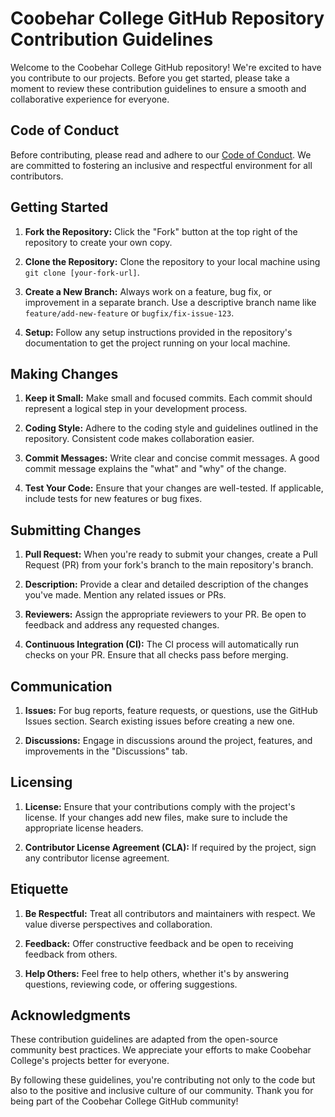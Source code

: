 # Coobehar College GitHub Repository Contribution Guidelines

Welcome to the Coobehar College GitHub repository! We're excited to have you contribute to our projects. Before you get started, please take a moment to review these contribution guidelines to ensure a smooth and collaborative experience for everyone.

## Code of Conduct

Before contributing, please read and adhere to our [Code of Conduct](CODE_OF_CONDUCT.md). We are committed to fostering an inclusive and respectful environment for all contributors.

## Getting Started

1. **Fork the Repository:** Click the "Fork" button at the top right of the repository to create your own copy.

2. **Clone the Repository:** Clone the repository to your local machine using `git clone [your-fork-url]`.

3. **Create a New Branch:** Always work on a feature, bug fix, or improvement in a separate branch. Use a descriptive branch name like `feature/add-new-feature` or `bugfix/fix-issue-123`.

4. **Setup:** Follow any setup instructions provided in the repository's documentation to get the project running on your local machine.

## Making Changes

1. **Keep it Small:** Make small and focused commits. Each commit should represent a logical step in your development process.

2. **Coding Style:** Adhere to the coding style and guidelines outlined in the repository. Consistent code makes collaboration easier.

3. **Commit Messages:** Write clear and concise commit messages. A good commit message explains the "what" and "why" of the change.

4. **Test Your Code:** Ensure that your changes are well-tested. If applicable, include tests for new features or bug fixes.

## Submitting Changes

1. **Pull Request:** When you're ready to submit your changes, create a Pull Request (PR) from your fork's branch to the main repository's branch.

2. **Description:** Provide a clear and detailed description of the changes you've made. Mention any related issues or PRs.

3. **Reviewers:** Assign the appropriate reviewers to your PR. Be open to feedback and address any requested changes.

4. **Continuous Integration (CI):** The CI process will automatically run checks on your PR. Ensure that all checks pass before merging.

## Communication

1. **Issues:** For bug reports, feature requests, or questions, use the GitHub Issues section. Search existing issues before creating a new one.

2. **Discussions:** Engage in discussions around the project, features, and improvements in the "Discussions" tab.

## Licensing

1. **License:** Ensure that your contributions comply with the project's license. If your changes add new files, make sure to include the appropriate license headers.

2. **Contributor License Agreement (CLA):** If required by the project, sign any contributor license agreement.

## Etiquette

1. **Be Respectful:** Treat all contributors and maintainers with respect. We value diverse perspectives and collaboration.

2. **Feedback:** Offer constructive feedback and be open to receiving feedback from others.

3. **Help Others:** Feel free to help others, whether it's by answering questions, reviewing code, or offering suggestions.

## Acknowledgments

These contribution guidelines are adapted from the open-source community best practices. We appreciate your efforts to make Coobehar College's projects better for everyone.

By following these guidelines, you're contributing not only to the code but also to the positive and inclusive culture of our community. Thank you for being part of the Coobehar College GitHub community!
